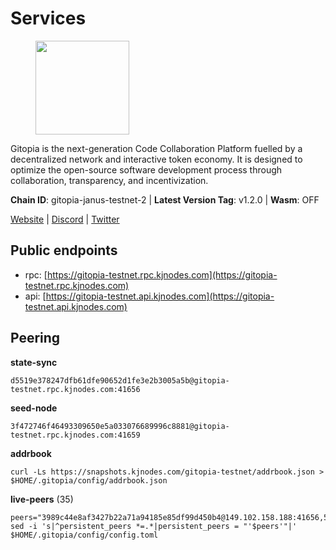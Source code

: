 # Services

<figure><img src="https://raw.githubusercontent.com/kj89/testnet_manuals/main/pingpub/logos/gitopia.png" width="150" alt=""><figcaption></figcaption></figure>

Gitopia is the next-generation Code Collaboration Platform fuelled by  a decentralized network and interactive token economy. It is designed  to optimize the open-source software development process through  collaboration, transparency, and incentivization.

**Chain ID**: gitopia-janus-testnet-2 | **Latest Version Tag**: v1.2.0 | **Wasm**: OFF

[Website](https://gitopia.com/) | [Discord](https://discord.gg/hFTXCGNYDZ) | [Twitter](https://twitter.com/gitopiaDAO)


## Public endpoints

* rpc: [https://gitopia-testnet.rpc.kjnodes.com](https://gitopia-testnet.rpc.kjnodes.com)
* api: [https://gitopia-testnet.api.kjnodes.com](https://gitopia-testnet.api.kjnodes.com)

## Peering

**state-sync**

```
d5519e378247dfb61dfe90652d1fe3e2b3005a5b@gitopia-testnet.rpc.kjnodes.com:41656
```

**seed-node**

```
3f472746f46493309650e5a033076689996c8881@gitopia-testnet.rpc.kjnodes.com:41659
```

**addrbook**
```
curl -Ls https://snapshots.kjnodes.com/gitopia-testnet/addrbook.json > $HOME/.gitopia/config/addrbook.json
```

**live-peers** (35)
```
peers="3989c44e8af3427b22a71a94185e85df99d450b4@149.102.158.188:41656,591318ade07c267271bb27790acec9e80dc1ce14@65.21.105.9:26656,995177c4b8c2b498de50483a614f9e30bf02e843@65.109.130.180:26656,d5519e378247dfb61dfe90652d1fe3e2b3005a5b@65.109.68.190:41656,f314268ef1886e4ad2801c8443ea0b0c8143a246@95.214.55.25:30656,33196fb0090d2de3671e36545d3425f641c9c0dc@65.109.70.4:41656,5c74fe6868cda2003926c0a6299c9cebec5c4d1a@65.21.239.60:41656,7182dfadba43a9a3b35f6862e63f75be20c8b1db@95.217.214.125:41656,c78af3c8a2fa3d398dedb1ad9052eaf60dc27434@95.216.163.254:41656,16a287d1ecb484edb55244446efd38f360f7e5a1@65.109.90.61:41656,91bf3eb973595dd4621ccf5853e5ac78c48058da@194.163.180.77:656,458a98d6293064bdf3d6f86e0e2aa87bbb450f07@75.119.144.48:656,c5fa8b2df54c71b7a6479d9ba67dcd87b7109f25@103.104.75.230:41656,dff75265c391b88c8a7593960b499613afae437b@146.190.92.134:41656,19fb417249992ae8def277fb753656da318fe250@38.242.133.239:41656,ea53a3f77fe373f47be4e77fd5f9ff526dfaec33@51.79.143.46:41656,8e9c65f65157cd5540e94335ae068c4040cf9b3b@83.171.249.165:656,730983044bcc3f8e688bc2436da8a171fd843922@154.12.243.189:656,38f4e436b28b05850fa9b67cadf0700123cec094@45.10.154.166:26656,5fb72a0bea398ce56fa20cd732623f98d774be7d@149.102.128.208:41656,0eb70bf5e2403694109f9bba184570074c2dfdd5@38.242.235.255:26656,539da540605f44f63264fb1d49591fe387a83c17@159.223.50.54:41656,61c85d47e1dd86d5a5849450b849078d4d13184b@85.239.244.123:26656,374da78901e59810277fc35482bce6e30953f488@80.79.6.155:41656,6ce7f9ea8e3019c50057f4eb2a0ed55e8eedf874@194.50.0.44:26656,aba9c58344ec5e7dcd5ea1dc273d853e58b2ddd9@37.187.78.201:41656,5f4aee494e44d65f31753d7122f074f27b3ed8a2@95.216.162.25:656,4e0e57bcac8aa2bc3188d5b7845eeee61a61f3f0@194.163.170.165:26656,c03e9f152bb1becc54d4424d02249135d39be09f@81.0.218.106:41656,5ffdc1788f68df5e8163d9bd0d71a4c4d3dec2e9@81.0.220.21:26656,5f045d143cdf9ac78821e848cb10f9c861f5e272@89.117.56.126:24256,02c20307295465ab2592fd81176e66be90d4bbe2@5.189.159.111:26656,c19da021d6bbdeccdd03453a021d7171e6e299d5@173.249.14.30:656,ccf24b1e4f8566f3914c08e13d2b6154ed47ddbd@45.153.48.45:26656,72bac43328190fa83cbcb4e45abd9b96014122b8@164.92.255.96:26656"
sed -i 's|^persistent_peers *=.*|persistent_peers = "'$peers'"|' $HOME/.gitopia/config/config.toml
```
